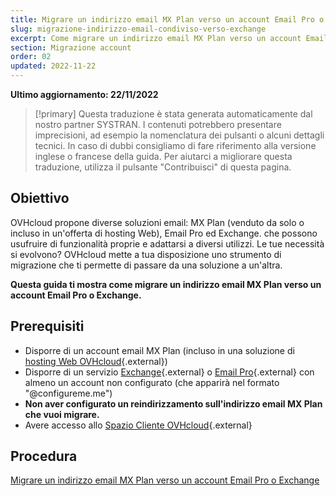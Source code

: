 ```yaml
---
title: Migrare un indirizzo email MX Plan verso un account Email Pro o Exchange
slug: migrazione-indirizzo-email-condiviso-verso-exchange
excerpt: Come migrare un indirizzo email MX Plan verso un account Email Pro o Exchange
section: Migrazione account
order: 02
updated: 2022-11-22
---
```


**Ultimo aggiornamento: 22/11/2022**

> [!primary]
> Questa traduzione è stata generata automaticamente dal nostro partner SYSTRAN. I contenuti potrebbero presentare imprecisioni, ad esempio la nomenclatura dei pulsanti o alcuni dettagli tecnici. In caso di dubbi consigliamo di fare riferimento alla versione inglese o francese della guida. Per aiutarci a migliorare questa traduzione, utilizza il pulsante "Contribuisci" di questa pagina.
>

## Obiettivo

OVHcloud propone diverse soluzioni email: MX Plan (venduto da solo o incluso in un'offerta di hosting Web), Email Pro ed Exchange. che possono usufruire di funzionalità proprie e adattarsi a diversi utilizzi. Le tue necessità si evolvono? OVHcloud mette a tua disposizione uno strumento di migrazione che ti permette di passare da una soluzione a un'altra.

**Questa guida ti mostra come migrare un indirizzo email MX Plan verso un account Email Pro o Exchange.**

## Prerequisiti

- Disporre di un account email MX Plan (incluso in una soluzione di [hosting Web OVHcloud](https://www.ovhcloud.com/it/web-hosting/){.external})
- Disporre di un servizio [Exchange](https://www.ovhcloud.com/it/emails/hosted-exchange/){.external} o [Email Pro](https://www.ovhcloud.com/it/emails/email-pro/){.external} con almeno un account non configurato (che apparirà nel formato "@configureme.me")
- **Non aver configurato un reindirizzamento sull'indirizzo email MX Plan che vuoi migrare.**
- Avere accesso allo [Spazio Cliente OVHcloud](https://www.ovh.com/auth/?action=gotomanager&from=https://www.ovh.it/&ovhSubsidiary=it){.external}

## Procedura

[Migrare un indirizzo email MX Plan verso un account Email Pro o Exchange](https://docs.ovh.com/it/emails/migrazione-indirizzo-email-condiviso-verso-exchange/)